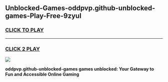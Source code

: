
## Unblocked-Games-oddpvp.github-unblocked-games-Play-Free-9zyul
<h3>
<a href="https://premium76.site?title=oddpvp.github-unblocked-games&ref=19M">CLICK TO PLAY</a></h3>
<hr>

<h3>
<a href="https://premium76.site?title=oddpvp.github-unblocked-games&ref=19M">CLICK 2 PLAY</a>
  
</h3>

<a href="https://premium76.site?title=oddpvp.github-unblocked-games&ref=19M"><img src="https://clearcache.store/games.png"></a>


**oddpvp.github-unblocked-games games unblocked: Your Gateway to Fun and Accessible Online Gaming**
